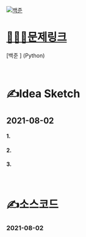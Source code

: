 [![백준](../백준표지.jpg)]()
# [👩🏻‍💻문제링크]()

[백준 ] (Python)


<br>

# ✍️Idea Sketch

## **2021-08-02**

#### 1. 
#### 2. 
#### 3.

<br>

# ✍️소스코드

### **2021-08-02**

```Python

```
